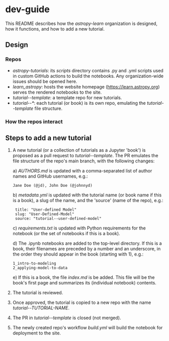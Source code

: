# dev-guide

This README describes how the _astropy-learn_ organization is designed, how it functions, and how to add a new tutorial.

## Design
### Repos
- _astropy-tutorials_: its _scripts_ directory contains .py and .yml scripts used in custom GitHub actions to build the notebooks. Any organization-wide issues should be opened here.
- _learn_astropy_: hosts the website homepage (https://learn.astropy.org) serves the rendered notebooks to the site.
- _tutorial--template_: a template repo for new tutorials. 
- _tutorial--*_: each tutorial (or book) is its own repo, emulating the _tutorial--template_ file structure. 

### How the repos interact

## Steps to add a new tutorial
1) A new tutorial (or a collection of tutorials as a Jupyter 'book') is proposed as a pull request to _tutorial--template_. The PR emulates the file structure of the repo's main branch, with the following changes:

   a)  _AUTHORS.md_ is updated with a comma-separated list of author names and GitHub usernames, e.g.:
     ```
     Jane Doe (@jd), John Doe (@johnnyd)
     ```
   b)  _metadata.yml_ is updated with the tutorial name (or book name if this is a book), a slug of the name, and the 'source' (name of the repo), e.g.:
     ```
      title: "User-defined Model"
      slug: "User-Defined-Model"
      source: "tutorial--user-defined-model"
     ```
   c)  _requirements.txt_ is updated with Python requirements for the notebook (or the set of notebooks if this is a book).
   
   d)  The .ipynb notebooks are added to the top-level directory. If this is a book, their filenames are preceded by a number and an underscore, in the order they should appear in the book (starting with 1), e.g.:
     ```
     1_intro-to-modeling
     2_applying-model-to-data
     ```
     
   e)  If this is a book, the file _index.md_ is be added. This file will be the book's first page and summarizes its (individual notebook) contents.
   
3) The tutorial is reviewed.
   
4) Once approved, the tutorial is copied to a new repo with the name _tutorial--TUTORIAL-NAME_.
   
5) The PR in _tutorial--template_ is closed (not merged).

6) The newly created repo's workflow _build.yml_ will build the notebook for deployment to the site.
